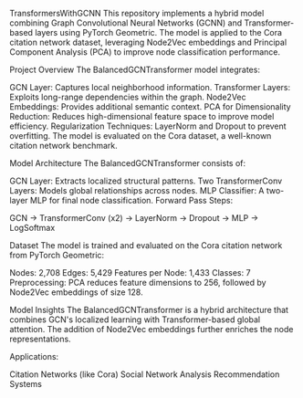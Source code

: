TransformersWithGCNN
This repository implements a hybrid model combining Graph Convolutional Neural Networks (GCNN) and Transformer-based layers using PyTorch Geometric. The model is applied to the Cora citation network dataset, leveraging Node2Vec embeddings and Principal Component Analysis (PCA) to improve node classification performance.

Project Overview
The BalancedGCNTransformer model integrates:

GCN Layer: Captures local neighborhood information.
Transformer Layers: Exploits long-range dependencies within the graph.
Node2Vec Embeddings: Provides additional semantic context.
PCA for Dimensionality Reduction: Reduces high-dimensional feature space to improve model efficiency.
Regularization Techniques: LayerNorm and Dropout to prevent overfitting.
The model is evaluated on the Cora dataset, a well-known citation network benchmark.

Model Architecture
The BalancedGCNTransformer consists of:

GCN Layer: Extracts localized structural patterns.
Two TransformerConv Layers: Models global relationships across nodes.
MLP Classifier: A two-layer MLP for final node classification.
Forward Pass Steps:

GCN → TransformerConv (x2) → LayerNorm → Dropout → MLP → LogSoftmax


Dataset
The model is trained and evaluated on the Cora citation network from PyTorch Geometric:

Nodes: 2,708
Edges: 5,429
Features per Node: 1,433
Classes: 7
Preprocessing: PCA reduces feature dimensions to 256, followed by Node2Vec embeddings of size 128.


Model Insights
The BalancedGCNTransformer is a hybrid architecture that combines GCN's localized learning with Transformer-based global attention. The addition of Node2Vec embeddings further enriches the node representations.

Applications:

Citation Networks (like Cora)
Social Network Analysis
Recommendation Systems
